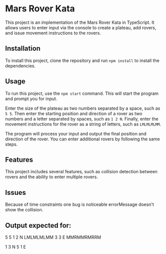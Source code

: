 # Mars Rover Kata

This project is an implementation of the Mars Rover Kata in TypeScript. It allows users to enter input via the console to create a plateau, add rovers, and issue movement instructions to the rovers.

## Installation

To install this project, clone the repository and run `npm install` to install the dependencies.

## Usage

To run this project, use the `npm start` command. This will start the program and prompt you for input.

Enter the size of the plateau as two numbers separated by a space, such as `5 5`. Then enter the starting position and direction of a rover as two numbers and a letter separated by spaces, such as `1 2 N`. Finally, enter the movement instructions for the rover as a string of letters, such as `LMLMLMLMM`.

The program will process your input and output the final position and direction of the rover. You can enter additional rovers by following the same steps.

## Features

This project includes several features, such as collision detection between rovers and the ability to enter multiple rovers. 

## Issues

Because of time constraints one bug is noticeable errorMessage doesn't show the collision.

## Output expected for:

5 5
1 2 N
LMLMLMLMM
3 3 E
MMRMMRMRRM

1 3 N
5 1 E

